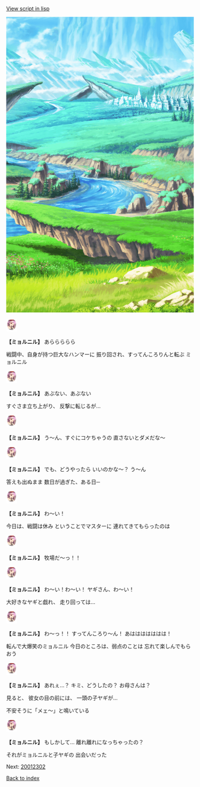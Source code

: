 [View script in lisp](../scripts/20012301.txt)

![plain.png](../images/backgrounds/plain.png)

<img src="../images/units/200121.png" alt="200121.png" height="34"/>

**【ミョルニル】**
あららららら

戦闘中、自身が持つ巨大なハンマーに
振り回され、すってんころりんと転ぶ
ミョルニル

<img src="../images/units/200121.png" alt="200121.png" height="34"/>

**【ミョルニル】**
あぶない、あぶない

すぐさま立ち上がり、
反撃に転じるが…

<img src="../images/units/200121.png" alt="200121.png" height="34"/>

**【ミョルニル】**
う～ん、すぐにコケちゃうの
直さないとダメだな～

<img src="../images/units/200121.png" alt="200121.png" height="34"/>

**【ミョルニル】**
でも、どうやったら
いいのかな～？
う～ん

答えも出ぬまま
数日が過ぎた、ある日─

<img src="../images/units/200121.png" alt="200121.png" height="34"/>

**【ミョルニル】**
わ～い！

今日は、戦闘は休み
ということでマスターに
連れてきてもらったのは

<img src="../images/units/200121.png" alt="200121.png" height="34"/>

**【ミョルニル】**
牧場だ～っ！！

<img src="../images/units/200121.png" alt="200121.png" height="34"/>

**【ミョルニル】**
わ～い！わ～い！
ヤギさん、わ～い！

大好きなヤギと戯れ、
走り回っては…

<img src="../images/units/200121.png" alt="200121.png" height="34"/>

**【ミョルニル】**
わ～っ！！
すってんころり～ん！
あははははははは！

転んで大爆笑のミョルニル
今日のところは、弱点のことは
忘れて楽しんでもらおう

<img src="../images/units/200121.png" alt="200121.png" height="34"/>

**【ミョルニル】**
あれぇ…？
キミ、どうしたの？
お母さんは？

見ると、
彼女の目の前には、
一頭の子ヤギが…

不安そうに「メェ～」と鳴いている

<img src="../images/units/200121.png" alt="200121.png" height="34"/>

**【ミョルニル】**
もしかして…
離れ離れになっちゃったの？

それがミョルニルと子ヤギの
出会いだった

Next: [20012302](20012302.md)

[Back to index](index.md)
